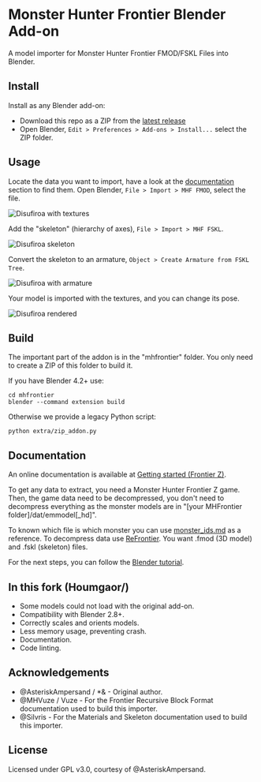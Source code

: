 # Monster Hunter Frontier Blender Add-on

A model importer for Monster Hunter Frontier FMOD/FSKL Files into Blender.

## Install

Install as any Blender add-on:

- Download this repo as a ZIP from the [latest release](https://github.com/Houmgaor/MHFrontier-Blender-Addon/releases/)
- Open Blender, ``Edit > Preferences > Add-ons > Install...`` select the ZIP folder.

## Usage

Locate the data you want to import, have a look at the [documentation](#documentation) section to find them.
Open Blender, ``File > Import > MHF FMOD``, select the file.

![Disufiroa with textures](https://github.com/user-attachments/assets/392141c6-064c-480b-b044-8cd85c70fda7)

Add the "skeleton" (hierarchy of axes), ``File > Import > MHF FSKL``.

![Disufiroa skeleton](https://github.com/user-attachments/assets/72ce210f-f1a5-4d54-88a8-b31def90ac17)

Convert the skeleton to an armature, ``Object > Create Armature from FSKL Tree``.

![Disufiroa with armature](https://github.com/user-attachments/assets/db92b3fe-f9d4-4d72-8ad8-6bf5747036ae)

Your model is imported with the textures, and you can change its pose.

![Disufiroa rendered](https://github.com/user-attachments/assets/fe1c5bbb-baac-4b08-84df-63fbdb9a2e5e)

## Build

The important part of the addon is in the "mhfrontier" folder.
You only need to create a ZIP of this folder to build it.

If you have Blender 4.2+ use:

```commandline
cd mhfrontier
blender --command extension build
```

Otherwise we provide a legacy Python script:

```commandline
python extra/zip_addon.py
```

## Documentation

An online documentation is available
at [Getting started (Frontier Z)](https://github.com/The1andonlyDarto/MHAssetInfo/wiki/Getting-Started-(Frontier-Z)).

To get any data to extract, you need a Monster Hunter Frontier Z game.
Then, the game data need to be decompressed,
you don't need to decompress everything as the monster models are in "[your MHFrontier folder]/dat/emmodel[_hd]".

To known which file is which monster you can
use [monster_ids.md](https://github.com/Houmgaor/ReFrontier/blob/c67b02d1031e380d9f217d17eb89ca3d075206ee/monster_ids.md)
as a reference.
To decompress data use [ReFrontier](https://github.com/Houmgaor/ReFrontier).
You want .fmod (3D model) and .fskl (skeleton) files.

For the next steps, you can follow
the [Blender tutorial](https://github.com/The1andonlyDarto/MHAssetInfo/wiki/Blender-Importing-(Frontier-Z)).

## In this fork (Houmgaor/)

- Some models could not load with the original add-on.
- Compatibility with Blender 2.8+.
- Correctly scales and orients models.
- Less memory usage, preventing crash.
- Documentation.
- Code linting.

## Acknowledgements

* @AsteriskAmpersand / *& - Original author.
* @MHVuze / Vuze - For the Frontier Recursive Block Format documentation used to build this importer.
* @Silvris - For the Materials and Skeleton documentation used to build this importer.

## License

Licensed under GPL v3.0, courtesy of @AsteriskAmpersand.
